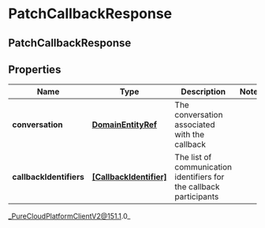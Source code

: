 # PatchCallbackResponse

## PatchCallbackResponse

## Properties

|Name | Type | Description | Notes|
|------------ | ------------- | ------------- | -------------|
| **conversation** | [**DomainEntityRef**](DomainEntityRef) | The conversation associated with the callback | |
| **callbackIdentifiers** | [**[CallbackIdentifier]**](CallbackIdentifier) | The list of communication identifiers for the callback participants | |



_PureCloudPlatformClientV2@151.1.0_
